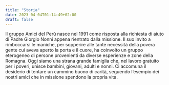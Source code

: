 ```yaml
---
title: "Storia"
date: 2023-04-04T01:14:49+02:00
draft: false
---
```


Il gruppo Amici del Perù nasce nel 1991 come risposta alla richiesta di aiuto di Padre Giorgio Nonni appena rientrato dalla missione.
Il suo invito a rimboccarsi le maniche, per sopperire alle tante necessità della povera gente cui aveva aperto la porta e il cuore, ha coinvolto un gruppo eterogeneo di persone provenienti da diverse  esperienze e zone della Romagna.
Oggi siamo una strana grande famiglia che, nel lavoro gratuito per i poveri, unisce bambini, giovani, adulti e nonni.
Ci accomuna il desiderio di tentare un cammino buono  di carità, seguendo l’esempio dei nostri amici che in missione spendono la propria vita.
